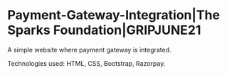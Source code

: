 # Payment-Gateway-Integration|The Sparks Foundation|GRIPJUNE21
  A simple website where payment gateway is integrated.
  
  Technologies used: HTML, CSS, Bootstrap, Razorpay.
